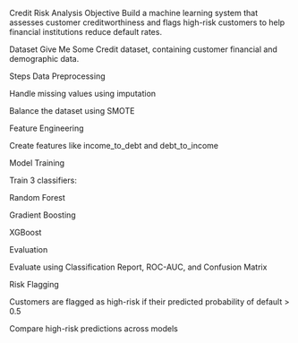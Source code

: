  Credit Risk Analysis
Objective
Build a machine learning system that assesses customer creditworthiness and flags high-risk customers to help financial institutions reduce default rates.

 Dataset
Give Me Some Credit dataset, containing customer financial and demographic data.

Steps
Data Preprocessing

Handle missing values using imputation

Balance the dataset using SMOTE

Feature Engineering

Create features like income_to_debt and debt_to_income

Model Training

Train 3 classifiers:

Random Forest

Gradient Boosting

XGBoost

Evaluation

Evaluate using Classification Report, ROC-AUC, and Confusion Matrix

Risk Flagging

Customers are flagged as high-risk if their predicted probability of default > 0.5

Compare high-risk predictions across models

